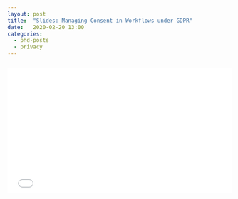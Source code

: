 ```yaml
---
layout: post
title:  "Slides: Managing Consent in Workflows under GDPR"
date:   2020-02-20 13:00
categories: 
  - phd-posts
  - privacy
---
```


<style>
.iframe-container {
  overflow: hidden;
  padding-top: 10px;
  position: relative;
}
 
.iframe-container iframe {
   border: 0;
   height: 500px;
   left: 0;
   position: absolute;
   top: 0;
   width: 100%;
}
 
/* 4x3 Aspect Ratio */
.iframe-container-4x3 {
  padding-top: 10px;
}
</style>

<div class="iframe-container">
<div style="left: 0; width: 100%; height: 0; position: relative; padding-bottom: 56.1972%;"><iframe src="//speakerdeck.com/player/4d2f2955c7254515a5b1a5bc0016d516" style="border: 0; top: 0; left: 0; width: 100%; height: 100%; position: absolute;" allowfullscreen scrolling="no" allow="encrypted-media"></iframe></div>
</div>
